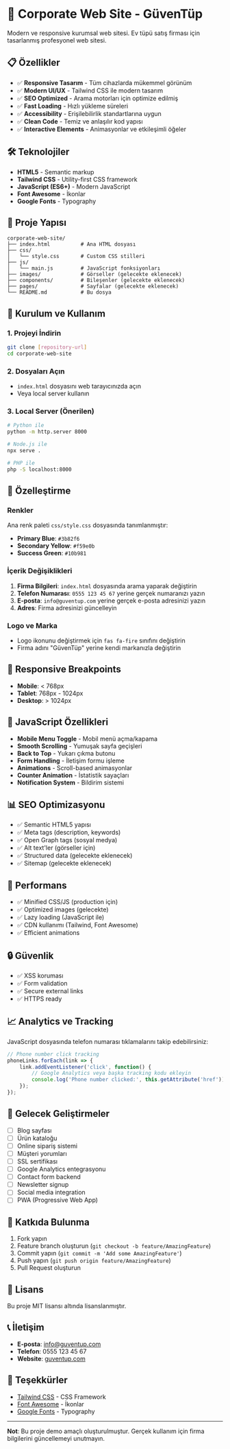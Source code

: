 # 🚀 Corporate Web Site - GüvenTüp

Modern ve responsive kurumsal web sitesi. Ev tüpü satış firması için tasarlanmış profesyonel web sitesi.

## 📋 Özellikler

- ✅ **Responsive Tasarım** - Tüm cihazlarda mükemmel görünüm
- ✅ **Modern UI/UX** - Tailwind CSS ile modern tasarım
- ✅ **SEO Optimized** - Arama motorları için optimize edilmiş
- ✅ **Fast Loading** - Hızlı yükleme süreleri
- ✅ **Accessibility** - Erişilebilirlik standartlarına uygun
- ✅ **Clean Code** - Temiz ve anlaşılır kod yapısı
- ✅ **Interactive Elements** - Animasyonlar ve etkileşimli öğeler

## 🛠️ Teknolojiler

- **HTML5** - Semantic markup
- **Tailwind CSS** - Utility-first CSS framework
- **JavaScript (ES6+)** - Modern JavaScript
- **Font Awesome** - İkonlar
- **Google Fonts** - Typography

## 📁 Proje Yapısı

```
corporate-web-site/
├── index.html          # Ana HTML dosyası
├── css/
│   └── style.css       # Custom CSS stilleri
├── js/
│   └── main.js         # JavaScript fonksiyonları
├── images/             # Görseller (gelecekte eklenecek)
├── components/         # Bileşenler (gelecekte eklenecek)
├── pages/              # Sayfalar (gelecekte eklenecek)
└── README.md           # Bu dosya
```

## 🚀 Kurulum ve Kullanım

### 1. Projeyi İndirin
```bash
git clone [repository-url]
cd corporate-web-site
```

### 2. Dosyaları Açın
- `index.html` dosyasını web tarayıcınızda açın
- Veya local server kullanın

### 3. Local Server (Önerilen)
```bash
# Python ile
python -m http.server 8000

# Node.js ile
npx serve .

# PHP ile
php -S localhost:8000
```

## 🎨 Özelleştirme

### Renkler
Ana renk paleti `css/style.css` dosyasında tanımlanmıştır:
- **Primary Blue**: `#3b82f6`
- **Secondary Yellow**: `#f59e0b`
- **Success Green**: `#10b981`

### İçerik Değişiklikleri
1. **Firma Bilgileri**: `index.html` dosyasında arama yaparak değiştirin
2. **Telefon Numarası**: `0555 123 45 67` yerine gerçek numaranızı yazın
3. **E-posta**: `info@guventup.com` yerine gerçek e-posta adresinizi yazın
4. **Adres**: Firma adresinizi güncelleyin

### Logo ve Marka
- Logo ikonunu değiştirmek için `fas fa-fire` sınıfını değiştirin
- Firma adını "GüvenTüp" yerine kendi markanızla değiştirin

## 📱 Responsive Breakpoints

- **Mobile**: < 768px
- **Tablet**: 768px - 1024px
- **Desktop**: > 1024px

## 🔧 JavaScript Özellikleri

- **Mobile Menu Toggle** - Mobil menü açma/kapama
- **Smooth Scrolling** - Yumuşak sayfa geçişleri
- **Back to Top** - Yukarı çıkma butonu
- **Form Handling** - İletişim formu işleme
- **Animations** - Scroll-based animasyonlar
- **Counter Animation** - İstatistik sayaçları
- **Notification System** - Bildirim sistemi

## 📊 SEO Optimizasyonu

- ✅ Semantic HTML5 yapısı
- ✅ Meta tags (description, keywords)
- ✅ Open Graph tags (sosyal medya)
- ✅ Alt text'ler (görseller için)
- ✅ Structured data (gelecekte eklenecek)
- ✅ Sitemap (gelecekte eklenecek)

## 🚀 Performans

- ✅ Minified CSS/JS (production için)
- ✅ Optimized images (gelecekte)
- ✅ Lazy loading (JavaScript ile)
- ✅ CDN kullanımı (Tailwind, Font Awesome)
- ✅ Efficient animations

## 🔒 Güvenlik

- ✅ XSS koruması
- ✅ Form validation
- ✅ Secure external links
- ✅ HTTPS ready

## 📈 Analytics ve Tracking

JavaScript dosyasında telefon numarası tıklamalarını takip edebilirsiniz:
```javascript
// Phone number click tracking
phoneLinks.forEach(link => {
    link.addEventListener('click', function() {
        // Google Analytics veya başka tracking kodu ekleyin
        console.log('Phone number clicked:', this.getAttribute('href'));
    });
});
```

## 🎯 Gelecek Geliştirmeler

- [ ] Blog sayfası
- [ ] Ürün kataloğu
- [ ] Online sipariş sistemi
- [ ] Müşteri yorumları
- [ ] SSL sertifikası
- [ ] Google Analytics entegrasyonu
- [ ] Contact form backend
- [ ] Newsletter signup
- [ ] Social media integration
- [ ] PWA (Progressive Web App)

## 🤝 Katkıda Bulunma

1. Fork yapın
2. Feature branch oluşturun (`git checkout -b feature/AmazingFeature`)
3. Commit yapın (`git commit -m 'Add some AmazingFeature'`)
4. Push yapın (`git push origin feature/AmazingFeature`)
5. Pull Request oluşturun

## 📄 Lisans

Bu proje MIT lisansı altında lisanslanmıştır.

## 📞 İletişim

- **E-posta**: info@guventup.com
- **Telefon**: 0555 123 45 67
- **Website**: [guventup.com](https://guventup.com)

## 🙏 Teşekkürler

- [Tailwind CSS](https://tailwindcss.com/) - CSS Framework
- [Font Awesome](https://fontawesome.com/) - İkonlar
- [Google Fonts](https://fonts.google.com/) - Typography

---

**Not**: Bu proje demo amaçlı oluşturulmuştur. Gerçek kullanım için firma bilgilerini güncellemeyi unutmayın. 